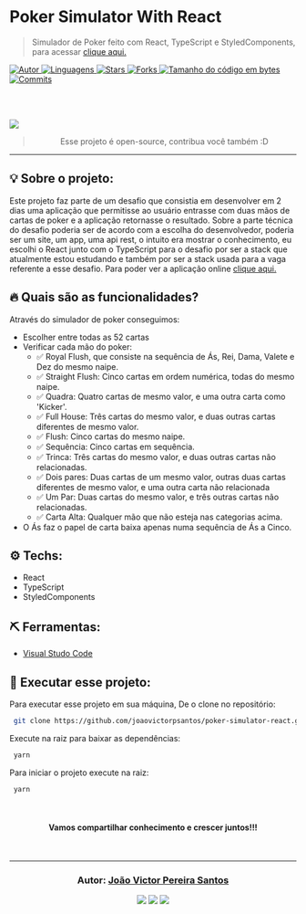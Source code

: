 # Poker Simulator With React

> Simulador de Poker feito com React, TypeScript e StyledComponents, para acessar <a href=""> clique aqui. </a>

<a href="https://github.com/joaovictorpsantos">
<img alt="Autor" src="https://img.shields.io/badge/autor-JoãoVictorPereiraSantos-004400?style=flat-square">
</a>

<a href="#">
<img alt="Linguagens" src="https://img.shields.io/github/languages/count/joaovictorpsantos/poker-simulator-react?color=004400&style=flat-square">
</a>

<a href="https://github.com/joaovictorpsantos/poker-simulator-react/stargazers">
<img alt="Stars" src="https://img.shields.io/github/stars/joaovictorpsantos/poker-simulator-react?color=004400&style=flat-square">
</a>

<a href="https://github.com/joaovictorpsantos/poker-simulator-react/network/members">
<img alt="Forks" src="https://img.shields.io/github/forks/joaovictorpsantos/poker-simulator-react?color=004400&style=flat-square">
</a>

<a href="#">
<img alt="Tamanho do código em bytes" src="https://img.shields.io/github/languages/code-size/joaovictorpsantos/poker-simulator-react?color=004400&style=flat-square">
</a>

<a href="https://github.com/joaovictorpsantos/poker-simulator-react/commits/master">
<img alt="Commits" src="https://img.shields.io/github/last-commit/joaovictorpsantos/poker-simulator-react?color=004400&style=flat-square">
</a>

<br/><br/>

<div style="margin: 0 auto;">
<img src="assets_readme/example_1.gif">
</div>

<blockquote align="center">
  Esse projeto é open-source, contribua você também :D
</blockquote>

<hr/>

## 💡 Sobre o projeto:

Este projeto faz parte de um desafio que consistia em desenvolver em 2 dias uma aplicação que permitisse ao usuário entrasse com duas mãos de cartas de poker e a aplicação retornasse o resultado. Sobre a parte técnica do desafio poderia ser de acordo com a escolha do desenvolvedor, poderia ser um site, um app, uma api rest, o intuito era mostrar o conhecimento, eu escolhi o React junto com o TypeScript para o desafio por ser a stack que atualmente estou estudando e também por ser a stack usada para a vaga referente a esse desafio. Para poder ver a aplicação online <a href=""> clique aqui. </a>

## 🔥 Quais são as funcionalidades?

Através do simulador de poker conseguimos:

- Escolher entre todas as 52 cartas
- Verificar cada mão do poker:
  - ✅ Royal Flush, que consiste na sequência de Ás, Rei, Dama, Valete e Dez do mesmo naipe.
  - ✅ Straight Flush: Cinco cartas em ordem numérica, todas do mesmo naipe.
  - ✅ Quadra: Quatro cartas de mesmo valor, e uma outra carta como 'Kicker'.
  - ✅ Full House: Três cartas do mesmo valor, e duas outras cartas diferentes de mesmo valor.
  - ✅ Flush: Cinco cartas do mesmo naipe.
  - ✅ Sequência: Cinco cartas em sequência.
  - ✅ Trinca: Três cartas do mesmo valor, e duas outras cartas não relacionadas.
  - ✅ Dois pares: Duas cartas de um mesmo valor, outras duas cartas diferentes de mesmo valor, e uma outra carta não relacionada
  - ✅ Um Par: Duas cartas do mesmo valor, e três outras cartas não relacionadas.
  - ✅ Carta Alta: Qualquer mão que não esteja nas categorias acima.
- O Ás faz o papel de carta baixa apenas numa sequência de Ás a Cinco.

## ⚙️ Techs:

- React
- TypeScript
- StyledComponents

## ⛏ Ferramentas:

- [Visual Studo Code](https://code.visualstudio.com/download)

## 🏁 Executar esse projeto:

Para executar esse projeto em sua máquina,
De o clone no repositório:

```bash
 git clone https://github.com/joaovictorpsantos/poker-simulator-react.git
```

Execute na raiz para baixar as dependências:

```bash
 yarn
```

Para iniciar o projeto execute na raiz:

```bash
 yarn
```

<br/>

<h4 align="center">
  Vamos compartilhar conhecimento e crescer juntos!!!
</h4>

<br/>

---

<h3 align="center">
Autor: <a alt="João Victor Pereira Santos" href="https://github.com/joaovictorpsantos">João Victor Pereira Santos</a>
</h3>

<p align="center">

  <a alt="João Victor Pereira Santos Linkedin" href="https://www.linkedin.com/in/joao-victor-pereira-santos//">
    <img src="https://img.shields.io/badge/LinkedIn-Jo%C3%A3o%20Victor%20Pereira%20Santos-blue?logo=linkedin"/></a>
  <a alt="João Victor Pereira Santos GitHub" href="https://github.com/joaovictorpsantos">
  <img src="https://img.shields.io/badge/GitHub-joaovictorpsantos-lightgrey?logo=github"/></a>
 <a alt="João Victor Pereira Santos Twitter" href="https://twitter.com/_joaovictorps">
  <img src="https://img.shields.io/badge/Twitter-__joaovictorps-blue?logo=twitter"/></a>

</p>
